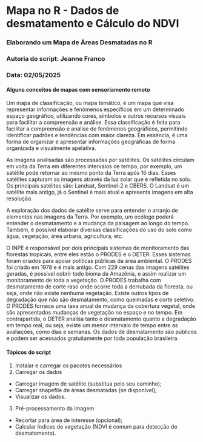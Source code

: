 # Mapa no R - Dados de desmatamento e Cálculo do NDVI

### Elaborando um Mapa de Áreas Desmatadas no R 
### Autoria do script: Jeanne Franco 
### Data: 02/05/2025 

#### Alguns conceitos de mapas com sensoriamento remoto

Um mapa de classificação, ou mapa temático, é um mapa que visa representar informações e fenômenos específicos em um determinado espaço geográfico, utilizando cores, símbolos e outros recursos visuais para facilitar a compreensão e análise. Essa classificação é feita para facilitar a compreensão e análise de fenômenos geográficos, permitindo identificar padrões e tendências com maior clareza. Em essência, é uma forma de organizar e apresentar informações geográficas de forma organizada e visualmente apelativa.

As imagens analisadas são processadas por satélites. Os satélites circulam em volta da Terra em diferentes intervalos de tempo, por exemplo, um satélite pode retornar ao mesmo ponto da Terra após 16 dias. Esses satélites capturam as imagens através da luz solar que é refletida no solo. Os principais satélites são: Landsat, Sentinel-2 e CBERS. O Landsat é um satélite mais antigo, já o Sentinel é mais atual e apresenta imagens em alta resolução.

A exploração dos dados de satélite serve para entender o arranjo de elementos nas imagens da Terra. Por exemplo, um ecólogo poderá entender o desmatamento e a mudança da paisagem ao longo do tempo. Também, é possível elaborar diversas classificações do uso do solo como água, vegetação, área urbana, agricultura, etc.

O INPE é responsável por dois principais sistemas de monitoramento das florestas tropicais, entre eles estão o PRODES e o DETER. Esses sistemas foram criados para apoiar políticas públicas da área ambiental. O PRODES foi criado em 1978 e é mais antigo. Com 229 cenas das imagens satélites geradas, é possível cobrir todo bioma da Amazônia, e assim realizar um monitoramento de toda a vegetação. O PRODES trabalha com desmatamento de corte raso onde ocorre toda a derrubada da floresta, ou seja, onde não existe nenhuma vegetação. Existe outros tipos de degradação que não são desmatamento, como queimadas e corte seletivo. O PRODES fornece uma taxa anual de mudança da cobertura vegetal, onde são apresentados mudanças de vegetação no espaço e no tempo. Em contrapartida, o DETER analisa tanto o desmatamento quanto a degradação em tempo real, ou seja, existe um menor intervalo de tempo entre as avaliações, como dias e semanas. Os dados de desmatamento são públicos e podem ser acessados gratuitamente por toda população brasileira.

#### Tópicos do script

1. Instalar e carregar os pacotes necessários
2. Carregar os dados
- Carregar imagem de satélite (substitua pelo seu caminho);
- Carregar shapefile de áreas desmatadas (se disponível);
- Visualizar os dados.
3. Pré-processamento da imagem
- Recortar para área de interesse (opcional);
- Calcular índices de vegetação (NDVI é comum para detecção de desmatamento).
